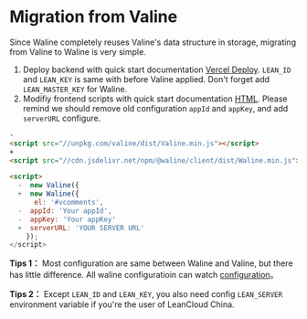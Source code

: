 # Migration from Valine

Since Waline completely reuses Valine's data structure in storage, migrating from Valine to Waline is very simple.

1. Deploy backend with quick start documentation [Vercel Deploy](/quick-start.html#vercel-%E9%83%A8%E7%BD%B2). `LEAN_ID` and `LEAN_KEY` is same with before Valine applied. Don't forget add `LEAN_MASTER_KEY` for Waline.
2. Modifiy frontend scripts with quick start documentation [HTML](/quick-start.html#vercel-%E9%83%A8%E7%BD%B2). Please remind we should remove old configuration `appId` and `appKey`, and add `serverURL` configure.

```html
-
<script src="//unpkg.com/valine/dist/Valine.min.js"></script>
+
<script src="//cdn.jsdelivr.net/npm/@waline/client/dist/Waline.min.js"></script>

<script>
  -  new Valine({
  +  new Waline({
      el: '#vcomments',
  -  appId: 'Your appId',
  -  appKey: 'Your appKey'
  +  serverURL: 'YOUR SERVER URL'
    });
</script>
```

**Tips 1：** Most configuration are same between Waline and Valine, but there has little difference. All waline configuratioin can watch [configuration](/en/client/basic.html)。

**Tips 2：** Except `LEAN_ID` and `LEAN_KEY`, you also need config `LEAN_SERVER` environment variable if you're the user of LeanCloud China.

